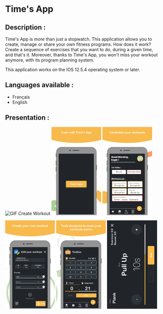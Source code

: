 # Time's App

## Description :

Time's App is more than just a stopwatch.
This application allows you to create, manage or share your own fitness programs.
How does it work? Create a sequence of exercises that you want to do, during a given time,
and that's it. Moreover, thanks to Time's App, you won't miss your workout anymore,
with its program planning system.

This application works on the IOS 12.5.4 operating system or later.

## Languages available :

- Français
- English

## Presentation :

<p>
  <img alt="GIF Create Workout" src="assets\screenshot\workout.gif" width="32%"/>
  <img alt="Icon's app" src="assets\screenshot\img_5.jpg" width="32%"/>
  <img alt="Homepage" src="assets\screenshot\img_1.jpg" width="32%"/>
</p>

<p>
  <img alt="Create your own workout" src="assets\screenshot\img_2.jpg" width="32%"/>
  <img alt="Tools designed to make youy workout easier" src="assets\screenshot\img_3.jpg" width="32%"/>
  <img alt="" src="assets\screenshot\img_4.jpg" width="32%"/>
</p>
